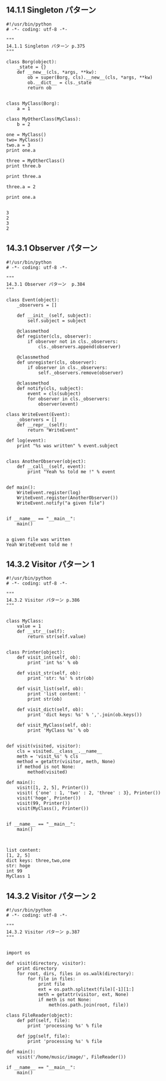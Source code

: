 ## 14.1.1 Singleton パターン


    #!/usr/bin/python
    # -*- coding: utf-8 -*-
    
    """
    14.1.1 Singleton パターン p.375
    """
    
    class Borg(object):
        _state = {}
        def __new__(cls, *args, **kw):
            ob = super(Borg, cls).__new__(cls, *args, **kw)
            ob.__dict__ = cls._state
            return ob
    
    
    class MyClass(Borg):
        a = 1
    
    class MyOtherClass(MyClass):
        b = 2
    
    one = MyClass()
    two= MyClass()
    two.a = 3
    print one.a
    
    three = MyOtherClass()
    print three.b
    
    print three.a
    
    three.a = 2
    
    print one.a


    3
    2
    3
    2



## 14.3.1 Observer パターン 

    #!/usr/bin/python
    # -*- coding: utf-8 -*-
    
    """
    14.3.1 Observer パターン  p.384
    """
    
    class Event(object):
        _observers = []
        
        def __init__(self, subject):
            self.subject = subject
            
        @classmethod
        def register(cls, observer):
            if observer not in cls._observers:
                cls._observers.append(observer)
                
        @classmethod
        def unregister(cls, observer):
            if observer in cls._observers:
                self._observers.remove(observer)
    
        @classmethod
        def notify(cls, subject):
            event = cls(subject)
            for observer in cls._observers:
                observer(event)
    
    class WriteEvent(Event):
        _observers = []
        def __repr__(self):
            return "WriteEvent"
    
    def log(event):
        print "%s was written" % event.subject
    
    
    class AnotherObserver(object):
        def __call__(self, event):
            print "Yeah %s told me !" % event
    
    
    def main():
        WriteEvent.register(log)
        WriteEvent.register(AnotherObserver())
        WriteEvent.notify("a given file")
    
    
    if __name__ == "__main__":
        main()


    a given file was written
    Yeah WriteEvent told me !


## 14.3.2 Visitor パターン 1

    #!/usr/bin/python
    # -*- coding: utf-8 -*-
    
    """
    14.3.2 Visitor パターン p.386
    """
    
    
    class MyClass:
        value = 1
        def __str__(self):
            return str(self.value)
    
    
    class Printer(object):
        def visit_int(self, ob):
            print 'int %s' % ob
    
        def visit_str(self, ob):
            print 'str: %s' % str(ob)
            
        def visit_list(self, ob):
            print 'list content: '
            print str(ob)
    
        def visit_dict(self, ob):
            print 'dict keys: %s' % ','.join(ob.keys())
    
        def visit_MyClass(self, ob):
            print 'MyClass %s' % ob
    
    
    def visit(visited, visitor):
        cls = visited.__class__.__name__
        meth = 'visit_%s' % cls
        method = getattr(visitor, meth, None)
        if method is not None:
            method(visited)
    
    def main():
        visit([1, 2, 5], Printer())
        visit( {'one' : 1, 'two' : 2, 'three' : 3}, Printer())
        visit('hoge', Printer())
        visit(99, Printer())
        visit(MyClass(), Printer())
    
    
    if __name__ == "__main__":
        main()



    list content:
    [1, 2, 5]
    dict keys: three,two,one
    str: hoge
    int 99
    MyClass 1


## 14.3.2 Visitor パターン 2

    #!/usr/bin/python
    # -*- coding: utf-8 -*-
    
    """
    14.3.2 Visitor パターン p.387
    """
    
    
    import os
    
    def visit(directory, visitor):
        print directory
        for root, dirs, files in os.walk(directory):
            for file in files:
                print file
                ext = os.path.splitext(file)[-1][1:]
                meth = getattr(visitor, ext, None)
                if meth is not None:
                    meth(os.path.join(root, file))
    
    class FileReader(object):
        def pdf(self, file):
            print 'processing %s' % file
            
        def jpg(self, file):
            print 'processing %s' % file
    
    def main():
        visit('/home/music/image/', FileReader())
    
    if __name__ == "__main__":
        main()
    
